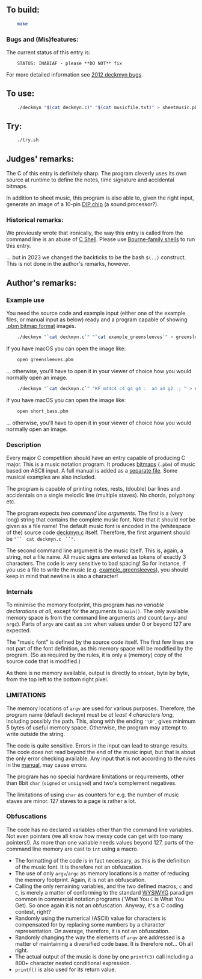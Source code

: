 ## To build:

```sh
    make
```


### Bugs and (Mis)features:

The current status of this entry is:

```
    STATUS: INABIAF - please **DO NOT** fix
```

For more detailed information see [2012 deckmyn bugs](../../bugs.html#2012_deckmyn).


## To use:

```sh
    ./deckmyn "$(cat deckmyn.c)" "$(cat musicfile.txt)" > sheetmusic.pbm
```


## Try:

```sh
    ./try.sh
```


## Judges' remarks:

The C of this entry is definitely sharp. The program cleverly uses its own
source at runtime to define the notes, time signature and accidental bitmaps.

In addition to sheet music, this program is also able to, given the right input,
generate an image of a 10-pin [DIP
chip](https://en.wikipedia.org/wiki/Dual_in-line_package) (a sound processor?).


### Historical remarks:

We previously wrote that ironically, the way this entry is called from the
command line is an abuse of [C Shell](https://en.wikipedia.org/wiki/C_shell).
Please use [Bourne-family shells](https://en.wikipedia.org/wiki/Bourne_shell) to
run this entry.

... but in 2023 we changed the backticks to be the bash `$(..)` construct. This
is not done in the author's remarks, however.


## Author's remarks:

### Example use

You need the source code and example input (either one of the example files, or
manual input as below) ready and a program capable of showing [.pbm bitmap
format](https://en.wikipedia.org/wiki/Netpbm) images.

```sh
    ./deckmyn "`cat deckmyn.c`" "`cat example_greensleeves`" > greensleeves.pbm
```

If you have macOS you can open the image like:

```sh
    open greensleeves.pbm
```

... otherwise, you'll have to open it in your viewer of choice how you would
normally open an image.


```sh
    ./deckmyn "`cat deckmyn.c`" "KF m44c4 c4 g4 g4 :  a4 a4 g2 :; " > short_bass.pbm
```

If you have macOS you can open the image like:

```sh
    open short_bass.pbm
```

... otherwise, you'll have to open it in your viewer of choice how you would
normally open an image.


### Description

Every major C competition should have an entry capable of producing C major.
This is a music notation program. It produces
[bitmaps](https://en.wikipedia.org/wiki/Netpbm) (`.pbm`) of music based on ASCII
input. A full manual is added as a [separate file](deckmyn.html). Some musical
examples are also included.

The program is capable of printing notes, rests, (double) bar lines and
accidentals on a single melodic line (multiple staves). No chords, polyphony
etc.

The program expects *two command line arguments*. The first is a (very long)
string that contains the complete music font. Note that it should *not* be given
as a file name! The default music font is encoded in the (whitespace of the)
source code [deckmyn.c](deckmyn.c) itself. Therefore, the first argument should
be `"`` ` ``cat deckmyn.c`` ` ``"`.

The second command line argument is the music itself. This is, again, a string,
not a file name. All music signs are entered as tokens of exactly 3 characters.
The code is very sensitive to bad spacing! So for instance, if you use a file to
write the music (e.g. [example\_greensleeves](example_greensleeves)), you should
keep in mind that newline is also a character!


### Internals

To minimise the memory footprint, this program has *no variable declarations at
all*, except for the arguments to `main()`. The only available memory space is
from the command line arguments and count (`argv` and `argc`). Parts of `argv`
are cast as `int` when values under 0 or beyond 127 are expected.

The "music font" is defined by the source code itself. The first few lines are
not part of the font definition, as this memory space will be modified by the
program. (So as required by the rules, it is only a (memory) copy of the source
code that is modified.)

As there is no memory available, output is directly to `stdout`, byte by byte,
from the top left to the bottom right pixel.


### LIMITATIONS

The memory locations of `argv` are used for various purposes. Therefore, the
program name (default `deckmyn`) must be *at least 4 characters long*, including
possibly the path. This, along with the ending `'\0'`, gives minimum 5 bytes of
useful memory space. Otherwise, the program may attempt to write outside the
string.

The code is quite sensitive. Errors in the input can lead to strange results.
The code does not read beyond the end of the music input, but that is about the
only error checking available. Any input that is not according to the rules in
the [manual](deckmyn.html), may cause errors.

The program has no special hardware limitations or requirements, other than 8bit
`char` (`signed` or `unsigned`) and two's complement negatives.

The limitations of using `char` as counters for e.g. the number of music staves
are minor. 127 staves to a page is rather a lot.


### Obfuscations

The code has no declared variables other than the command line variables. Not
even pointers (we all know how messy code can get with too many pointers!). As
more than one variable needs values beyond 127, parts of the command line memory
are cast to `int` using a macro.

- The formatting of the code is in fact necessary, as this is the definition of
the music font. It is therefore not an obfuscation.
- The use of only `argv`/`argc` as memory locations is a matter of reducing the
memory footprint. Again, it is not an obfuscation.
- Calling the only remaining variables, and the two defined macros, `c` and `C`,
is merely a matter of conforming to the standard
[WYSIWYG](https://en.wikipedia.org/wiki/WYSIWYG) paradigm common in commercial
notation programs ('What You `C` is What You Get). So once again it is not an
obfuscation. Anyway, it's a C coding contest, right?
- Randomly using the numerical (ASCII) value for characters is compensated for
by replacing some numbers by a character representation. On average, therefore,
it is not an obfuscation.
- Randomly changing the way the elements of `argv` are addressed is a matter of
maintaining a diversified code base. It is therefore not... Oh all right.
- The actual output of the music is done by one `printf(3)` call including a 800+
character nested conditional expression.
- `printf()` is also used for its return value.


<!--

    Copyright © 1984-2024 by Landon Curt Noll. All Rights Reserved.

    You are free to share and adapt this file under the terms of this license:

	Creative Commons Attribution-ShareAlike 4.0 International (CC BY-SA 4.0)

    For more information, see:

	https://creativecommons.org/licenses/by-sa/4.0/

-->
